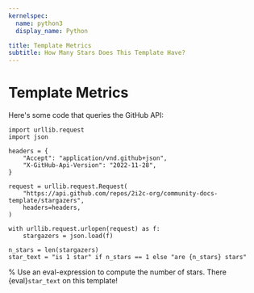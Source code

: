 ```yaml
---
kernelspec:
  name: python3
  display_name: Python

title: Template Metrics
subtitle: How Many Stars Does This Template Have?
---
```


# Template Metrics

Here's some code that queries the GitHub API:

```{code-cell} python3
import urllib.request
import json

headers = {
    "Accept": "application/vnd.github+json",
    "X-GitHub-Api-Version": "2022-11-28",
}

request = urllib.request.Request(
    "https://api.github.com/repos/2i2c-org/community-docs-template/stargazers",
    headers=headers,
)

with urllib.request.urlopen(request) as f:
    stargazers = json.load(f)

n_stars = len(stargazers)
star_text = "is 1 star" if n_stars == 1 else "are {n_stars} stars"
```

% Use an eval-expression to compute the number of stars.
There {eval}`star_text` on this template!
